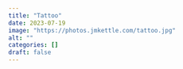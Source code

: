 ```yaml
---
title: "Tattoo"
date: 2023-07-19
image: "https://photos.jmkettle.com/tattoo.jpg"
alt: ""
categories: []
draft: false
---
```

